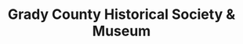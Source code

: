 ---
layout: repo
title: "Grady County Historical Society & Museum"
id: 24725
permalink: repos/24725/
---